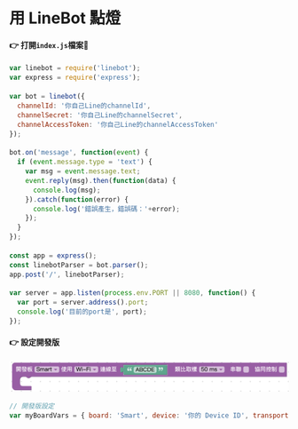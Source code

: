 # 用 LineBot 點燈

#### 👉 打開`index.js`檔案📄

```javascript
var linebot = require('linebot');
var express = require('express');

var bot = linebot({
  channelId: '你自己Line的channelId',
  channelSecret: '你自己Line的channelSecret',
  channelAccessToken: '你自己Line的channelAccessToken'
});

bot.on('message', function(event) {
  if (event.message.type = 'text') {
    var msg = event.message.text;
    event.reply(msg).then(function(data) {
      console.log(msg);
    }).catch(function(error) {
      console.log('錯誤產生，錯誤碼：'+error);
    });
  }
});

const app = express();
const linebotParser = bot.parser();
app.post('/', linebotParser);

var server = app.listen(process.env.PORT || 8080, function() {
  var port = server.address().port;
  console.log('目前的port是', port);
});
```

#### 👉 設定開發版

![](.gitbook/assets/jie-tu-20210109-xia-wu-3.09.09.png)

```javascript
// 開發版設定
var myBoardVars = { board: 'Smart', device: '你的 Device ID', transport: 'mqtt' };
```













